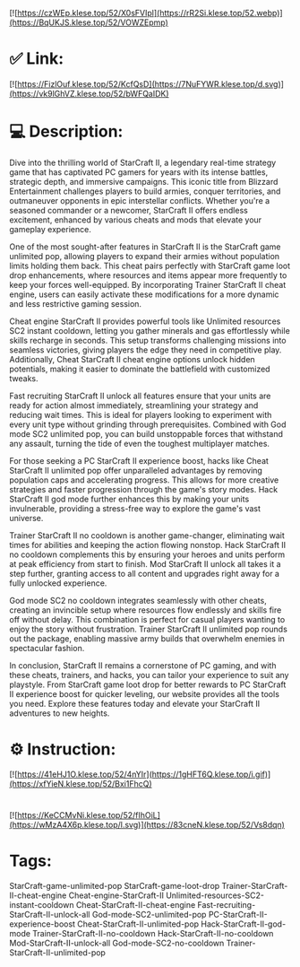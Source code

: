 [![https://czWEp.klese.top/52/X0sFVIpl](https://rR2Si.klese.top/52.webp)](https://BqUKJS.klese.top/52/VOWZEpmp)
# ✅ Link:
[![https://FizlOuf.klese.top/52/KcfQsD](https://7NuFYWR.klese.top/d.svg)](https://vk9lGhVZ.klese.top/52/bWFQaIDK)
# 💻 Description:
Dive into the thrilling world of StarCraft II, a legendary real-time strategy game that has captivated PC gamers for years with its intense battles, strategic depth, and immersive campaigns. This iconic title from Blizzard Entertainment challenges players to build armies, conquer territories, and outmaneuver opponents in epic interstellar conflicts. Whether you're a seasoned commander or a newcomer, StarCraft II offers endless excitement, enhanced by various cheats and mods that elevate your gameplay experience.



One of the most sought-after features in StarCraft II is the StarCraft game unlimited pop, allowing players to expand their armies without population limits holding them back. This cheat pairs perfectly with StarCraft game loot drop enhancements, where resources and items appear more frequently to keep your forces well-equipped. By incorporating Trainer StarCraft II cheat engine, users can easily activate these modifications for a more dynamic and less restrictive gaming session.



Cheat engine StarCraft II provides powerful tools like Unlimited resources SC2 instant cooldown, letting you gather minerals and gas effortlessly while skills recharge in seconds. This setup transforms challenging missions into seamless victories, giving players the edge they need in competitive play. Additionally, Cheat StarCraft II cheat engine options unlock hidden potentials, making it easier to dominate the battlefield with customized tweaks.



Fast recruiting StarCraft II unlock all features ensure that your units are ready for action almost immediately, streamlining your strategy and reducing wait times. This is ideal for players looking to experiment with every unit type without grinding through prerequisites. Combined with God mode SC2 unlimited pop, you can build unstoppable forces that withstand any assault, turning the tide of even the toughest multiplayer matches.



For those seeking a PC StarCraft II experience boost, hacks like Cheat StarCraft II unlimited pop offer unparalleled advantages by removing population caps and accelerating progress. This allows for more creative strategies and faster progression through the game's story modes. Hack StarCraft II god mode further enhances this by making your units invulnerable, providing a stress-free way to explore the game's vast universe.



Trainer StarCraft II no cooldown is another game-changer, eliminating wait times for abilities and keeping the action flowing nonstop. Hack StarCraft II no cooldown complements this by ensuring your heroes and units perform at peak efficiency from start to finish. Mod StarCraft II unlock all takes it a step further, granting access to all content and upgrades right away for a fully unlocked experience.



God mode SC2 no cooldown integrates seamlessly with other cheats, creating an invincible setup where resources flow endlessly and skills fire off without delay. This combination is perfect for casual players wanting to enjoy the story without frustration. Trainer StarCraft II unlimited pop rounds out the package, enabling massive army builds that overwhelm enemies in spectacular fashion.



In conclusion, StarCraft II remains a cornerstone of PC gaming, and with these cheats, trainers, and hacks, you can tailor your experience to suit any playstyle. From StarCraft game loot drop for better rewards to PC StarCraft II experience boost for quicker leveling, our website provides all the tools you need. Explore these features today and elevate your StarCraft II adventures to new heights.

# ⚙️ Instruction:
[![https://41eHJ1O.klese.top/52/4nYIr](https://1gHFT6Q.klese.top/i.gif)](https://xfYieN.klese.top/52/Bxi1FhcQ)
#
[![https://KeCCMvNi.klese.top/52/fIhOiL](https://wMzA4X6p.klese.top/l.svg)](https://83cneN.klese.top/52/Vs8dqn)
# Tags:
StarCraft-game-unlimited-pop StarCraft-game-loot-drop Trainer-StarCraft-II-cheat-engine Cheat-engine-StarCraft-II Unlimited-resources-SC2-instant-cooldown Cheat-StarCraft-II-cheat-engine Fast-recruiting-StarCraft-II-unlock-all God-mode-SC2-unlimited-pop PC-StarCraft-II-experience-boost Cheat-StarCraft-II-unlimited-pop Hack-StarCraft-II-god-mode Trainer-StarCraft-II-no-cooldown Hack-StarCraft-II-no-cooldown Mod-StarCraft-II-unlock-all God-mode-SC2-no-cooldown Trainer-StarCraft-II-unlimited-pop







